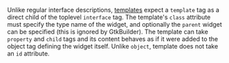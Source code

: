 Unlike regular interface descriptions, [templates](https://docs.gtk.org/gtk4/class.Widget.html#building-composite-widgets-from-template-xml) expect a `template` tag as a direct child of the toplevel `interface` tag.
The template's `class` attribute must specify the type name of the widget, and optionally the `parent` widget can be specified (this is ignored by GtkBuilder).
The template can take `property` and `child` tags and its content behaves as if it were added to the object tag defining the widget itself.
Unlike `object`, template does not take an `id` attribute.
